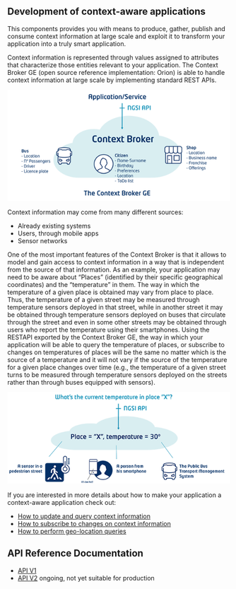 ## Development of context-aware applications ##

This components provides you with means to produce, gather, publish and consume context information at large scale and exploit it to transform your application into a truly smart application.  

Context information is represented through values assigned to attributes that characterize those entities relevant to your application. The Context Broker GE (open source reference implementation: Orion) is able to handle context information at large scale by implementing standard REST APIs.  

![](media/cb1.png)

Context information may come from many different sources:

- Already existing systems
- Users, through mobile apps
- Sensor networks

One of the most important features of the Context Broker is that it allows to model and gain access to context information in a way that is independent from the source of that information. As an example, your application may need to be aware about “Places” (identified by their specific geographical coordinates) and the “temperature” in them.  The way in which the temperature of a given place is obtained may vary from place to place.  Thus, the temperature of a given street may be measured through temperature sensors deployed in that street, while in another street it may be obtained through temperature sensors deployed on buses that circulate through the street and even in some other streets may be obtained through users who report the temperature using their smartphones.  Using the RESTAPI exported by the Context Broker GE, the way in which your application will be able to query the temperature of places, or subscribe to changes on temperatures of places will be the same no matter which is the source of a temperature and it will not vary if the source of the temperature for a given place changes over time (e.g., the temperature of a given street turns to be measured through temperature sensors deployed on the streets rather than through buses equipped with sensors).

![](media/cb2.png)

If you are interested in more details about how to make your application a context-aware application check out:

- [How to update and query context information](context_broker_detail.md#update-query-context)
- [How to subscribe to changes on context information](context_broker_detail.md#subscription-to-context-changes)
- [How to perform geo-location queries](context_broker_detail.md#geolocated-context-queries)

## API Reference Documentation ##

- [API V1](http://telefonicaid.github.io/fiware-orion/api/v1/)
- [API V2](http://telefonicaid.github.io/fiware-orion/api/v2/cookbook/) ongoing, not yet suitable for production


